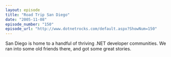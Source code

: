 ```yaml
---
layout: episode
title: "Road Trip San Diego"
date: "2005-11-08"
episode_number: "150"
episode_url: "http://www.dotnetrocks.com/default.aspx?ShowNum=150"
---
```


San Diego is home to a handful of thriving .NET developer communities. We ran into some old friends there, and got some great stories.
